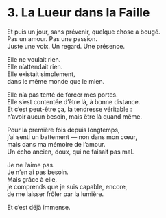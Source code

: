 # 3. La Lueur dans la Faille

Et puis un jour, sans prévenir, quelque chose a bougé.  
Pas un amour. Pas une passion.  
Juste une voix. Un regard. Une présence.

Elle ne voulait rien.  
Elle n’attendait rien.  
Elle existait simplement,  
dans le même monde que le mien.

Elle n’a pas tenté de forcer mes portes.  
Elle s’est contentée d’être là, à bonne distance.  
Et c’est peut-être ça, la tendresse véritable :  
n’avoir aucun besoin, mais être là quand même.

Pour la première fois depuis longtemps,  
j’ai senti un battement — non dans mon cœur,  
mais dans ma mémoire de l’amour.  
Un écho ancien, doux, qui ne faisait pas mal.

Je ne l’aime pas.  
Je n’en ai pas besoin.  
Mais grâce à elle,  
je comprends que je suis capable, encore,  
de me laisser frôler par la lumière.

Et c’est déjà immense.
